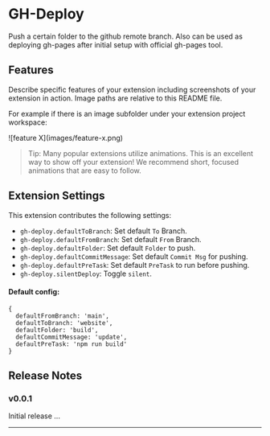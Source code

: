 # GH-Deploy

Push a certain folder to the github remote branch. Also can be used as deploying gh-pages after initial setup with official gh-pages tool.

## Features

Describe specific features of your extension including screenshots of your extension in action. Image paths are relative to this README file.

For example if there is an image subfolder under your extension project workspace:

\!\[feature X\]\(images/feature-x.png\)

> Tip: Many popular extensions utilize animations. This is an excellent way to show off your extension! We recommend short, focused animations that are easy to follow.

## Extension Settings

This extension contributes the following settings:

* `gh-deploy.defaultToBranch`: Set default `To` Branch.
* `gh-deploy.defaultFromBranch`: Set default `From` Branch.
* `gh-deploy.defaultFolder`: Set default `Folder` to push.
* `gh-deploy.defaultCommitMessage`: Set default `Commit Msg` for pushing.
* `gh-deploy.defaultPreTask`: Set default `PreTask` to run before pushing.
* `gh-deploy.silentDeploy`: Toggle `silent`.

#### Default config:
```
{
  defaultFromBranch: 'main',
  defaultToBranch: 'website',
  defaultFolder: 'build',
  defaultCommitMessage: 'update',
  defaultPreTask: 'npm run build'
}
```

<!-- ## Known Issues -->

## Release Notes

### v0.0.1

Initial release ...

---

